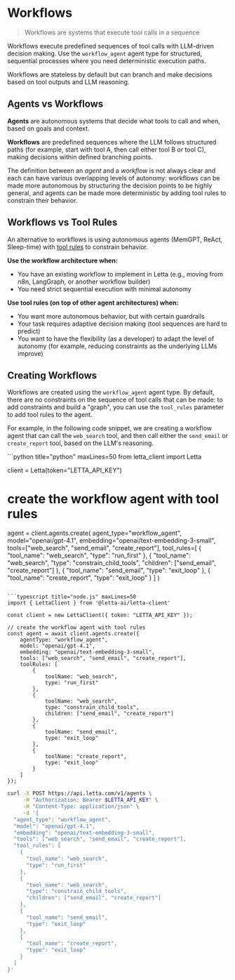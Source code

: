 # Workflows

> Workflows are systems that execute tool calls in a sequence

Workflows execute predefined sequences of tool calls with LLM-driven decision making. Use the `workflow_agent` agent type for structured, sequential processes where you need deterministic execution paths.

Workflows are stateless by default but can branch and make decisions based on tool outputs and LLM reasoning.

## Agents vs Workflows

**Agents** are autonomous systems that decide what tools to call and when, based on goals and context.

**Workflows** are predefined sequences where the LLM follows structured paths (for example, start with tool A, then call either tool B or tool C), making decisions within defined branching points.

The definition between an *agent* and a *workflow* is not always clear and each can have various overlapping levels of autonomy: workflows can be made more autonomous by structuring the decision points to be highly general, and agents can be made more deterministic by adding tool rules to constrain their behavior.

## Workflows vs Tool Rules

An alternative to workflows is using autonomous agents (MemGPT, ReAct, Sleep-time) with [tool rules](/guides/agents/tool-rules) to constrain behavior.

**Use the workflow architecture when:**

* You have an existing workflow to implement in Letta (e.g., moving from n8n, LangGraph, or another workflow builder)
* You need strict sequential execution with minimal autonomy

**Use tool rules (on top of other agent architectures) when:**

* You want more autonomous behavior, but with certain guardrails
* Your task requires adaptive decision making (tool sequences are hard to predict)
* You want to have the flexibility (as a developer) to adapt the level of autonomy (for example, reducing constraints as the underlying LLMs improve)

## Creating Workflows

Workflows are created using the `workflow_agent` agent type.
By default, there are no constraints on the sequence of tool calls that can be made: to add constraints and build a "graph", you can use the `tool_rules` parameter to add tool rules to the agent.

For example, in the following code snippet, we are creating a workflow agent that can call the `web_search` tool, and then call either the `send_email` or `create_report` tool, based on the LLM's reasoning.

<CodeGroup>
  ```python title="python" maxLines=50
  from letta_client import Letta

  client = Letta(token="LETTA_API_KEY")

  # create the workflow agent with tool rules
  agent = client.agents.create(
      agent_type="workflow_agent",
      model="openai/gpt-4.1",
      embedding="openai/text-embedding-3-small",
      tools=["web_search", "send_email", "create_report"],
      tool_rules=[
          {
              "tool_name": "web_search",
              "type": "run_first"
          },
          {
              "tool_name": "web_search",
              "type": "constrain_child_tools",
              "children": ["send_email", "create_report"]
          },
          {
              "tool_name": "send_email",
              "type": "exit_loop"
          },
          {
              "tool_name": "create_report",
              "type": "exit_loop"
          }
      ]
  )
  ```

  ```typescript title="node.js" maxLines=50
  import { LettaClient } from '@letta-ai/letta-client'

  const client = new LettaClient({ token: "LETTA_API_KEY" });

  // create the workflow agent with tool rules
  const agent = await client.agents.create({
      agentType: "workflow_agent",
      model: "openai/gpt-4.1",
      embedding: "openai/text-embedding-3-small",
      tools: ["web_search", "send_email", "create_report"],
      toolRules: [
          {
              toolName: "web_search",
              type: "run_first"
          },
          {
              toolName: "web_search",
              type: "constrain_child_tools",
              children: ["send_email", "create_report"]
          },
          {
              toolName: "send_email",
              type: "exit_loop"
          },
          {
              toolName: "create_report",
              type: "exit_loop"
          }
      ]
  });
  ```

  ```bash title="curl" maxLines=50
  curl -X POST https://api.letta.com/v1/agents \
       -H "Authorization: Bearer $LETTA_API_KEY" \
       -H "Content-Type: application/json" \
       -d '{
    "agent_type": "workflow_agent",
    "model": "openai/gpt-4.1",
    "embedding": "openai/text-embedding-3-small",
    "tools": ["web_search", "send_email", "create_report"],
    "tool_rules": [
      {
        "tool_name": "web_search",
        "type": "run_first"
      },
      {
        "tool_name": "web_search",
        "type": "constrain_child_tools",
        "children": ["send_email", "create_report"]
      },
      {
        "tool_name": "send_email",
        "type": "exit_loop"
      },
      {
        "tool_name": "create_report",
        "type": "exit_loop"
      }
    ]
  }'
  ```
</CodeGroup>
